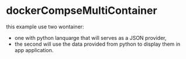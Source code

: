 # dockerCompseMultiContainer
this example use two wontainer:
- one with python lanquarge that will serves as a JSON provider,
- the second will use the data provided from python to display them in app application.
